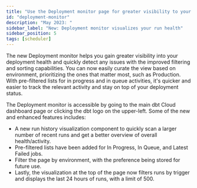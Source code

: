 ```yaml
---
title: "Use the Deployment monitor page for greater visibility to your job run health"
id: "deployment-monitor"
description: "May 2023: "
sidebar_label: "New: Deployment monitor visualizes your run health"
sidebar_position: 5
tags: [scheduler]
---
```


The new Deployment monitor helps you gain greater visibility into your deployment health and quickly detect any issues with the improved filtering and sorting capabilities. You can now easily curate the view based on environment, prioritizing the ones that matter most, such as Production. With pre-filtered lists for in progress and in queue activities, it's quicker and easier to track the relevant activity and stay on top of your deployment status.

The Deployment monitor is accessible by going to the main dbt Cloud dashboard page or clicking the dbt logo on the upper-left. Some of the new and enhanced features includes:

- A new run history visualization component to quickly scan a larger number of recent runs and get a better overview of overall health/activity.
- Pre-filtered lists have been added for In Progress, In Queue, and Latest Failed jobs. 
- Filter the page by environment, with the preference being stored for future use. 
- Lastly, the visualization at the top of the page now filters runs by trigger and displays the last 24 hours of runs, with a limit of 500.

<Lightbox src="/img/docs/dbt-cloud/using-dbt-cloud/deploy-monitor.jpg" width="85%" title="The Deployment monitor dashboard displays overall deployment health and activity, allows you to filter the page by environment, and more" />


